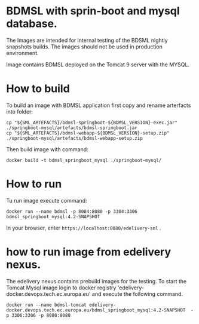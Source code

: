 BDMSL with sprin-boot and mysql database.
================================

The Images are intended for internal testing of the BDSML nightly snapshots builds. The images should not
be used in production environment.  

Image contains BDMSL deployed on the Tomcat 9 server with the MYSQL.

# How to build

To build an image with BDMSL application first copy and rename arterfacts into folder:

    cp "${SML_ARTEFACTS}/bdmsl-springboot-${BDMSL_VERSION}-exec.jar" ./springboot-mysql/artefacts/bdmsl-springboot.jar
    cp "${SML_ARTEFACTS}/bdmsl-webapp-${BDMSL_VERSION}-setup.zip" ./springboot-mysql/artefacts/bdmsl-webapp-setup.zip

Then build image with command:

    docker build -t bdmsl_springboot_mysql ./springboot-mysql/


# How to run

Tu run image execute command:

    docker run --name bdmsl -p 8084:8080 -p 3304:3306 bdmsl_springboot_mysql:4.2-SNAPSHOT


In your browser, enter `https://localhost:8080/edelivery-sml` .



# how to run image from edelivery nexus.

The edelivery nexus contains prebuild images for the testing. To start the Tomcat Mysql image
login to docker registry 'edelivery-docker.devops.tech.ec.europa.eu' and execute the following command. 

    docker run --name bdmsl-tomcat edelivery-docker.devops.tech.ec.europa.eu/bdmsl_springboot_mysql:4.2-SNAPSHOT  -p 3306:3306 -p 8080:8080